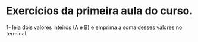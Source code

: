 # Exercícios da primeira aula do curso.  
1- leia dois valores inteiros (A e B) e emprima a soma desses valores no terminal.  

